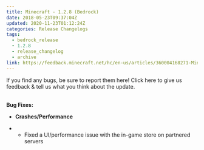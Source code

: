 ```yaml
---
title: Minecraft - 1.2.8 (Bedrock)
date: 2018-05-23T09:37:04Z
updated: 2020-11-23T01:12:24Z
categories: Release Changelogs
tags:
  - bedrock_release
  - 1.2.8
  - release_changelog
  - archive
link: https://feedback.minecraft.net/hc/en-us/articles/360004168271-Minecraft-1-2-8-Bedrock-
---
```


If you find any bugs, be sure to report them here! Click here to give us feedback & tell us what you think about the update.

\
**Bug Fixes:**

-   **Crashes/Performance**

-   -   Fixed a UI/performance issue with the in-game store on partnered servers

<div>

 

</div>
